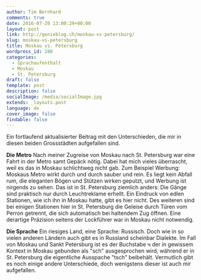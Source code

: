 ```yaml
---
author: Tim Bernhard
comments: true
date: 2016-07-20 13:00:29+00:00
layout: post
link: http://genieblog.ch/moskau-vs-petersburg/
slug: moskau-vs-petersburg
title: Moskau vs. Petersburg
wordpress_id: 280
categories:
  - Sprachaufenthalt
  - Moskau
  - St. Petersburg
draft: false
template: post
description: false
socialImage: /media/socialImage.jpg
extends: _layouts.post
language: de
cover_image: false
findable: false
---
```


Ein fortlaufend aktualisierter Beitrag mit den Unterschieden, die mir in diesen beiden Grossstädten aufgefallen sind.

**Die Metro**
Nach meiner Zugreise von Moskau nach St. Petersburg war eine Fahrt in der Metro samt Gepäck nötig. Dabei hat mich vieles überrascht, weil es das in Moskau schlichtweg nicht gab. Zum Beispiel Werbung: Moskaus Metro wirkt durch und durch sauber und rein. Es liegt kein Abfall rum, die eleganten Bögen und Stützen wirken geputzt, und Werbung ist nirgends zu sehen. Das ist in St. Petersburg ziemlich anders: Die Gänge sind praktisch nur durch Leuchtreklame erhellt. Ein Eindruck von edlen Stationen, wie ich ihn in Moskau hatte, gibt es hier nicht. Des weiteren sind bei einigen Stationen hier in St. Petersburg die Geleise durch Türen vom Perron getrennt, die sich automatisch bei haltendem Zug öffnen. Eine derartige Präzision seitens der Lockführer war in Moskau nicht notwendig.

**Die Sprache**
Ein riesiges Land, eine Sprache: Russisch. Doch wie in so vielen anderen Ländern auch gibt es in Russland scheinbar Dialekte. Im Fall von Moskau und Sankt Petersburg ist es der Buchstabe ч der in gewissem Kontext in Moskau gebunden als "sch" ausgesprochen wird, während er in St. Petersburg die eigentliche Ausspache "tsch" beibehält. Vermutlich gibt es noch einige andere Unterschiede, doch wenigstens dieser ist auch mir aufgefallen.
